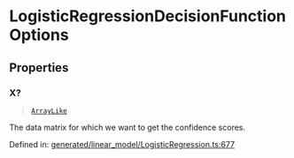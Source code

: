 # LogisticRegressionDecisionFunctionOptions

## Properties

### X?

> [`ArrayLike`](../types/ArrayLike.md)

The data matrix for which we want to get the confidence scores.

Defined in:  [generated/linear\_model/LogisticRegression.ts:677](https://github.com/transitive-bullshit/scikit-learn-ts/blob/92ab806/packages/sklearn/src/generated/linear_model/LogisticRegression.ts#L677)
